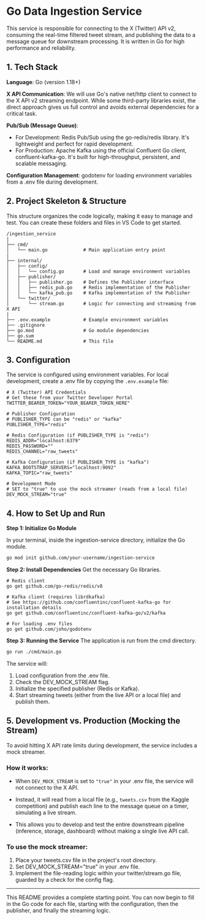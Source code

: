 # Go Data Ingestion Service
This service is responsible for connecting to the X (Twitter) API v2, consuming the real-time filtered tweet stream, and publishing the data to a message queue for downstream processing. It is written in Go for high performance and reliability.

## 1. Tech Stack
**Language**: Go (version 1.18+)

**X API Communication**: We will use Go's native net/http client to connect to the X API v2 streaming endpoint. While some third-party libraries exist, the direct approach gives us full control and avoids external dependencies for a critical task.

**Pub/Sub (Message Queue)**:
- For Development: Redis Pub/Sub using the go-redis/redis library. It's lightweight and perfect for rapid development.
- For Production: Apache Kafka using the official Confluent Go client, confluent-kafka-go. It's built for high-throughput, persistent, and scalable messaging.

**Configuration Management**: godotenv for loading environment variables from a .env file during development.

## 2. Project Skeleton & Structure
This structure organizes the code logically, making it easy to manage and test. You can create these folders and files in VS Code to get started.

```
/ingestion_service
|
├── cmd/
│   └── main.go             # Main application entry point
|
├── internal/
│   ├── config/
│   │   └── config.go       # Load and manage environment variables
│   ├── publisher/
│   │   ├── publisher.go    # Defines the Publisher interface
│   │   ├── redis_pub.go    # Redis implementation of the Publisher
│   │   └── kafka_pub.go    # Kafka implementation of the Publisher
│   └── twitter/
│       └── stream.go       # Logic for connecting and streaming from X API
|
├── .env.example            # Example environment variables
├── .gitignore
├── go.mod                  # Go module dependencies
├── go.sum
└── README.md               # This file
```

## 3. Configuration
The service is configured using environment variables. For local development, create a .env file by copying the `.env.example` file:

```
# X (Twitter) API Credentials
# Get these from your Twitter Developer Portal
TWITTER_BEARER_TOKEN="YOUR_BEARER_TOKEN_HERE"

# Publisher Configuration
# PUBLISHER_TYPE can be "redis" or "kafka"
PUBLISHER_TYPE="redis"

# Redis Configuration (if PUBLISHER_TYPE is "redis")
REDIS_ADDR="localhost:6379"
REDIS_PASSWORD=""
REDIS_CHANNEL="raw_tweets"

# Kafka Configuration (if PUBLISHER_TYPE is "kafka")
KAFKA_BOOTSTRAP_SERVERS="localhost:9092"
KAFKA_TOPIC="raw_tweets"

# Development Mode
# SET to "true" to use the mock streamer (reads from a local file)
DEV_MOCK_STREAM="true"
```

## 4. How to Set Up and Run
**Step 1: Initialize Go Module**

In your terminal, inside the ingestion-service directory, initialize the Go module.

```bash
go mod init github.com/your-username/ingestion-service
```

**Step 2: Install Dependencies**
Get the necessary Go libraries.

```
# Redis client
go get github.com/go-redis/redis/v8

# Kafka client (requires librdkafka)
# See https://github.com/confluentinc/confluent-kafka-go for installation details
go get github.com/confluentinc/confluent-kafka-go/v2/kafka

# For loading .env files
go get github.com/joho/godotenv
```

**Step 3: Running the Service**
The application is run from the cmd directory.

```bash
go run ./cmd/main.go
```

The service will:

1. Load configuration from the .env file.
2. Check the DEV_MOCK_STREAM flag.
3. Initialize the specified publisher (Redis or Kafka).
4. Start streaming tweets (either from the live API or a local file) and publish them.

## 5. Development vs. Production (Mocking the Stream)
To avoid hitting X API rate limits during development, the service includes a mock streamer.

### How it works:

- When `DEV_MOCK_STREAM` is set to `"true"` in your .env file, the service will not connect to the X API.

- Instead, it will read from a local file (e.g., `tweets.csv` from the Kaggle competition) and publish each line to the message queue on a timer, simulating a live stream.

- This allows you to develop and test the entire downstream pipeline (inference, storage, dashboard) without making a single live API call.

### To use the mock streamer:

1. Place your tweets.csv file in the project's root directory.
2. Set DEV_MOCK_STREAM="true" in your .env file.
3. Implement the file-reading logic within your twitter/stream.go file, guarded by a check for the config flag.

---

This README provides a complete starting point. You can now begin to fill in the Go code for each file, starting with the configuration, then the publisher, and finally the streaming logic.
